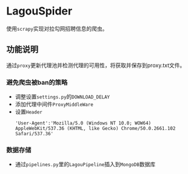 # LagouSpider
使用`scrapy`实现对拉勾网招聘信息的爬虫。



## 功能说明
通过`proxy`更新代理池并检测代理的可用性，将获取并保存到proxy.txt文件。


### 避免爬虫被ban的策略
- 调整设置`settings.py`的`DOWNLOAD_DELAY`
- 添加代理中间件`ProxyMiddleWare`
- 设置`Header`  
     ```
     'User-Agent':'Mozilla/5.0 (Windows NT 10.0; WOW64) AppleWebKit/537.36 (KHTML, like Gecko) Chrome/50.0.2661.102 Safari/537.36'
     ```

### 数据存储
- 通过`pipelines.py`里的`LagouPipeline`插入到`MongoDB`数据库
